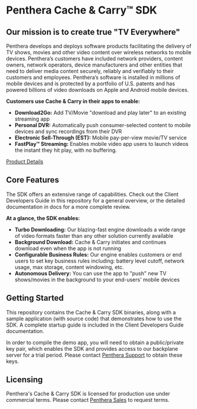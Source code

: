# Penthera Cache & Carry™ SDK
## Our mission is to create true "TV Everywhere"

Penthera develops and deploys software products facilitating the delivery of TV shows, movies and other video content over wireless networks to mobile devices. Penthera’s customers have included network providers, content owners, network operators, device manufacturers and other entities that need to deliver media content securely, reliably and verifiably to their customers and employees. Penthera’s software is installed in millions of mobile devices and is protected by a portfolio of U.S. patents and has powered billions of video downloads on Apple and Android mobile devices.

**Customers use Cache & Carry in their apps to enable:**
- **Download2Go:** Add TV/Movie "download and play later" to an existing streaming app
- **Personal DVR:** Automatically push consumer-selected content to mobile devices and sync recordings from their DVR
- **Electronic Sell-Through (EST):** Mobile pay-per-view movie/TV service
- **FastPlay™ Streaming:** Enables mobile video app users to launch videos the instant they hit play, with no buffering.

[Product Details](http://penthera.com/cache-carry/)

## Core Features

The SDK offers an extensive range of capabilities.  Check out the Client Developers Guide in this repository for a general overview, or the detailed documentation in docs for a more complete review.

**At a glance, the SDK enables:**
- **Turbo Downloading:** Our blazing-fast engine downloads a wide range of video formats faster than any other solution currently available
- **Background Download:** Cache & Carry initiates and continues download even when the app is not running
- **Configurable Business Rules:** Our engine enables customers or end users to set key business rules including: battery level cutoff, network usage, max storage, content windowing, etc.
- **Autonomous Delivery:** You can use the app to "push" new TV shows/movies in the background to your end-users' mobile devices

## Getting Started

This repository contains the Cache & Carry SDK binaries, along with a sample application (with source code) that demonstrates how to use the SDK.  A complete startup guide is included in the Client Developers Guide documentation.  

In order to compile the demo app, you will need to obtain a public/private key pair, which enables the SDK and provides access to our backplane server for a trial period.  Please contact [Penthera Support](mailto:support@penthera.com) to obtain these keys.

## Licensing

Penthera's Cache & Carry SDK is licensed for production use under commercial terms.  Please contact [Penthera Sales](sales@penthera.com) to request terms.

